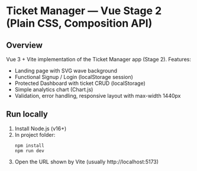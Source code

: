 # Ticket Manager — Vue Stage 2 (Plain CSS, Composition API)

## Overview
Vue 3 + Vite implementation of the Ticket Manager app (Stage 2).
Features:
- Landing page with SVG wave background
- Functional Signup / Login (localStorage session)
- Protected Dashboard with ticket CRUD (localStorage)
- Simple analytics chart (Chart.js)
- Validation, error handling, responsive layout with max-width 1440px

## Run locally
1. Install Node.js (v16+)
2. In project folder:
   ```
   npm install
   npm run dev
   ```
3. Open the URL shown by Vite (usually http://localhost:5173)
